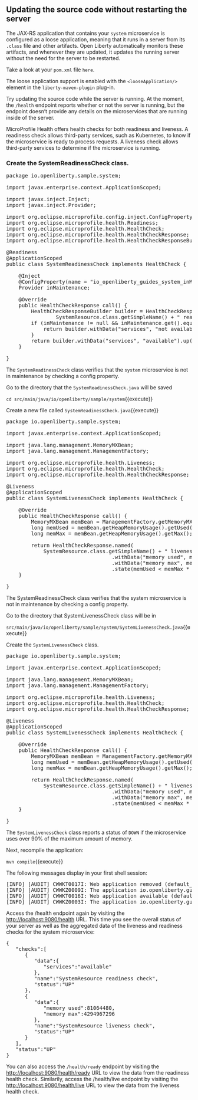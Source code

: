 ## Updating the source code without restarting the server

The JAX-RS application that contains your `system` microservice is configured as a loose application, meaning that it runs in a server from its `.class` file and other artifacts. Open Liberty automatically monitors these artifacts, and whenever they are updated, it updates the running server without the need for the server to be restarted.

[comment]: <> (Need to add a copy button to copy the contents of the xml file)
Take a look at your `pom.xml` file `here`. 


The loose application support is enabled with the `<looseApplication/>` element in the `liberty-maven-plugin` plug-in.


Try updating the source code while the server is running. At the moment, the `/health` endpoint reports whether or not the server is running, but the endpoint doesn’t provide any details on the microservices that are running inside of the server.


MicroProfile Health offers health checks for both readiness and liveness. A readiness check allows third-party services, such as Kubernetes, to know if the microservice is ready to process requests. A liveness check allows third-party services to determine if the microservice is running.


### Create the SystemReadinessCheck class.

<pre class="file" data-target="clipboard">
package io.openliberty.sample.system;

import javax.enterprise.context.ApplicationScoped;

import javax.inject.Inject;
import javax.inject.Provider;

import org.eclipse.microprofile.config.inject.ConfigProperty;
import org.eclipse.microprofile.health.Readiness;
import org.eclipse.microprofile.health.HealthCheck;
import org.eclipse.microprofile.health.HealthCheckResponse;
import org.eclipse.microprofile.health.HealthCheckResponseBuilder;

@Readiness
@ApplicationScoped
public class SystemReadinessCheck implements HealthCheck {

    @Inject
    @ConfigProperty(name = "io_openliberty_guides_system_inMaintenance")
    Provider<String> inMaintenance;

    @Override
    public HealthCheckResponse call() {
        HealthCheckResponseBuilder builder = HealthCheckResponse.named(
                SystemResource.class.getSimpleName() + " readiness check");
        if (inMaintenance != null && inMaintenance.get().equalsIgnoreCase("true")) {
            return builder.withData("services", "not available").down().build();
        }
        return builder.withData("services", "available").up().build();
    }

}
</pre>

The `SystemReadinessCheck` class verifies that the `system` microservice is not in maintenance by checking a config property.

Go to the directory that the `SystemReadinessCheck.java` will be saved

`cd src/main/java/io/openliberty/sample/system`{{execute}}

[comment]: <> (Need to add a copy button to copy the contents of the .java file)

Create a new file called `SystemReadinessCheck.java`{{execute}}

<pre class="file" data-target="clipboard">
package io.openliberty.sample.system;

import javax.enterprise.context.ApplicationScoped;

import java.lang.management.MemoryMXBean;
import java.lang.management.ManagementFactory;

import org.eclipse.microprofile.health.Liveness;
import org.eclipse.microprofile.health.HealthCheck;
import org.eclipse.microprofile.health.HealthCheckResponse;

@Liveness
@ApplicationScoped
public class SystemLivenessCheck implements HealthCheck {

    @Override
    public HealthCheckResponse call() {
        MemoryMXBean memBean = ManagementFactory.getMemoryMXBean();
        long memUsed = memBean.getHeapMemoryUsage().getUsed();
        long memMax = memBean.getHeapMemoryUsage().getMax();

        return HealthCheckResponse.named(
            SystemResource.class.getSimpleName() + " liveness check")
                                  .withData("memory used", memUsed)
                                  .withData("memory max", memMax)
                                  .state(memUsed < memMax * 0.9).build();
    }

}
</pre>

The SystemReadinessCheck class verifies that the system microservice is not in maintenance by checking a config property.

Go to the directory that SystemLivenessCheck class will be in 


[comment]: <> (Need to change the file directory name to the correct one for katacoda)
`src/main/java/io/openliberty/sample/system/SystemLivenessCheck.java`{{execute}}

Create the `SystemLivenessCheck` class.

<pre class="file" data-target="clipboard">
package io.openliberty.sample.system;

import javax.enterprise.context.ApplicationScoped;

import java.lang.management.MemoryMXBean;
import java.lang.management.ManagementFactory;

import org.eclipse.microprofile.health.Liveness;
import org.eclipse.microprofile.health.HealthCheck;
import org.eclipse.microprofile.health.HealthCheckResponse;

@Liveness
@ApplicationScoped
public class SystemLivenessCheck implements HealthCheck {

    @Override
    public HealthCheckResponse call() {
        MemoryMXBean memBean = ManagementFactory.getMemoryMXBean();
        long memUsed = memBean.getHeapMemoryUsage().getUsed();
        long memMax = memBean.getHeapMemoryUsage().getMax();

        return HealthCheckResponse.named(
            SystemResource.class.getSimpleName() + " liveness check")
                                  .withData("memory used", memUsed)
                                  .withData("memory max", memMax)
                                  .state(memUsed < memMax * 0.9).build();
    }

}
</pre>

The `SystemLivenessCheck` class reports a status of `DOWN` if the microservice uses over 90% of the maximum amount of memory.

Next, recompile the application:

`mvn compile`{{execute}}

The following messages display in your first shell session:

<pre>
[INFO] [AUDIT] CWWKT0017I: Web application removed (default_host): http://foo:9080/
[INFO] [AUDIT] CWWKZ0009I: The application io.openliberty.guides.getting-started has stopped successfully.
[INFO] [AUDIT] CWWKT0016I: Web application available (default_host): http://foo:9080/
[INFO] [AUDIT] CWWKZ0003I: The application io.openliberty.guides.getting-started updated in 0.136 seconds.
</pre>


Access the /health endpoint again by visiting the <a href="https://[[HOST_SUBDOMAIN]]-9080-[[KATACODA_HOST]].environments.katacoda.com/health"> http://localhost:9080/health</a> URL. This time you see the overall status of your server as well as the aggregated data of the liveness and readiness checks for the system microservice: 

<pre>
{
   "checks":[
      {
         "data":{
            "services":"available"
         },
         "name":"SystemResource readiness check",
         "status":"UP"
      },
      {
         "data":{
            "memory used":81064480,
            "memory max":4294967296
         },
         "name":"SystemResource liveness check",
         "status":"UP"
      }
   ],
   "status":"UP"
}
</pre>

You can also access the `/health/ready` endpoint by visiting the <a href="https://[[HOST_SUBDOMAIN]]-9080-[[KATACODA_HOST]].environments.katacoda.com/health/ready"> http://localhost:9080/health/ready</a> URL to view the data from the readiness health check. Similarily, access the /health/live endpoint by visiting the<a href="https://[[HOST_SUBDOMAIN]]-9080-[[KATACODA_HOST]].environments.katacoda.com/health/live"> http://localhost:9080/health/live</a> URL to view the data from the liveness health check.